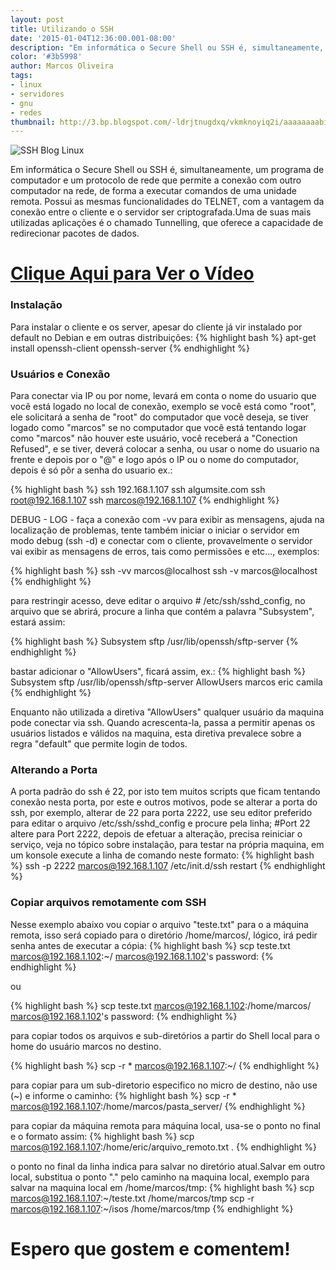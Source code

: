 ```yaml
---
layout: post
title: Utilizando o SSH
date: '2015-01-04T12:36:00.001-08:00'
description: "Em informática o Secure Shell ou SSH é, simultaneamente, um programa de computador e um protocolo de rede que permite a conexão com outro computador na rede, de forma a executar comandos de uma unidade remota."
color: '#3b5998'
author: Marcos Oliveira
tags:
- linux
- servidores
- gnu
- redes
thumbnail: http://3.bp.blogspot.com/-ldrjtnugdxq/vkmknoyiq2i/aaaaaaaabim/kauyzk5gg7u/s72-c/ssh.jpg
---
```



![SSH Blog Linux](http://3.bp.blogspot.com/-LdrJTnUGDxQ/VKmkNOyiq2I/AAAAAAAABIM/KAuyzK5Gg7U/s320/ssh.jpg "SSH Blog Linux")

Em informática o Secure Shell ou SSH é, simultaneamente, um programa de computador e um protocolo de rede que permite a conexão com outro computador na rede, de forma a executar comandos de uma unidade remota. Possui as mesmas funcionalidades do TELNET, com a vantagem da conexão entre o cliente e o servidor ser criptografada.Uma de suas mais utilizadas aplicações é o chamado Tunnelling, que oferece a capacidade de redirecionar pacotes de dados.


# [Clique Aqui para Ver o Vídeo](https://www.youtube.com/watch?v=zl4PFglKeLY)


### Instalação

Para instalar o cliente e os server, apesar do cliente já vir instalado por default no Debian e em outras distribuições:
{% highlight bash %}
apt-get install openssh-client openssh-server
{% endhighlight %}

### Usuários e Conexão

Para conectar via IP ou por nome, levará em conta o nome do usuario que você está logado no local de conexão, exemplo se você está como "root", ele solicitará a senha de "root" do computador que você deseja, se tiver logado como "marcos" se no computador que você está tentando logar como "marcos" não houver este usuário, você receberá a "Conection Refused", e se tiver, deverá colocar a senha, ou usar o nome do usuario na frente e depois por o "@" e logo após o IP ou o nome do computador, depois é só pôr a senha do usuario ex.:

{% highlight bash %}
ssh 192.168.1.107
ssh algumsite.com
ssh root@192.168.1.107
ssh marcos@192.168.1.107
{% endhighlight %}

DEBUG - LOG - faça a conexão com -vv para exibir as mensagens, ajuda na localização de problemas, tente também iniciar o iniciar o servidor em modo debug (ssh -d) e conectar com o cliente, provavelmente o servidor vai exibir as mensagens de erros, tais como permissões e etc..., exemplos:

{% highlight bash %}
ssh -vv marcos@localhost
ssh -v marcos@localhost
{% endhighlight %}

para restringir acesso, deve editar o arquivo # /etc/ssh/sshd_config, no arquivo que se abrirá, procure a linha que contém a palavra "Subsystem", estará assim:

{% highlight bash %}
Subsystem sftp /usr/lib/openssh/sftp-server
{% endhighlight %}

bastar adicionar o "AllowUsers", ficará assim, ex.:
{% highlight bash %}
Subsystem sftp /usr/lib/openssh/sftp-server
AllowUsers marcos eric camila
{% endhighlight %}

Enquanto não utilizada a diretiva "AllowUsers" qualquer usuário da maquina pode conectar via ssh. Quando acrescenta-la, passa a permitir apenas os usuários listados e válidos na maquina, esta diretiva prevalece sobre a regra "default" que permite login de todos.

### Alterando a Porta

A porta padrão do ssh é 22, por isto tem muitos scripts que ficam tentando conexão nesta porta, por este e outros motivos, pode se alterar a porta do ssh, por exemplo, alterar de 22 para porta 2222, use seu editor preferido para editar o arquivo /etc/ssh/sshd_config e procure pela linha; #Port 22 altere para Port 2222, depois de efetuar a alteração, precisa reiniciar o serviço, veja no tópico sobre instalação, para testar na própria maquina, em um konsole execute a linha de comando neste formato:
{% highlight bash %}
ssh -p 2222 marcos@192.168.1.107
/etc/init.d/ssh restart
{% endhighlight %}

### Copiar arquivos remotamente com SSH

Nesse exemplo abaixo vou copiar o arquivo "teste.txt" para o a máquina remota, isso será copiado para o diretório /home/marcos/, lógico, irá pedir senha antes de executar a cópia:
{% highlight bash %}
scp teste.txt marcos@192.168.1.102:~/
marcos@192.168.1.102's password:
{% endhighlight %}

ou

{% highlight bash %}
scp teste.txt marcos@192.168.1.102:/home/marcos/
marcos@192.168.1.102's password:
{% endhighlight %}

para copiar todos os arquivos e sub-diretórios a partir do Shell local para o home do usuário marcos no destino.

{% highlight bash %}
scp -r * marcos@192.168.1.107:~/
{% endhighlight %}

para copiar para um sub-diretorio especifico no micro de destino, não use (~) e informe o caminho:
{% highlight bash %}
scp -r * marcos@192.168.1.107:/home/marcos/pasta_server/
{% endhighlight %}

para copiar da máquina remota para máquina local, usa-se o ponto no final e o formato assim:
{% highlight bash %}
scp marcos@192.168.1.107:/home/eric/arquivo_remoto.txt . 
{% endhighlight %}

o ponto no final da linha indica para salvar no diretório atual.Salvar em outro local, substitua o ponto "." pelo caminho na maquina local, exemplo para salvar na maquina local em /home/marcos/tmp:
{% highlight bash %}
scp marcos@192.168.1.107:~/teste.txt /home/marcos/tmp
scp -r marcos@192.168.1.107:~/isos /home/marcos/tmp
{% endhighlight %}

# Espero que gostem e comentem!

<script async src="https://pagead2.googlesyndication.com/pagead/js/adsbygoogle.js"></script>

<!-- Informat -->
<ins class="adsbygoogle"
 style="display:block"
 data-ad-client="ca-pub-2838251107855362"
 data-ad-slot="2327980059"
 data-ad-format="auto"
 data-full-width-responsive="true"></ins>

<script>
(adsbygoogle = window.adsbygoogle || []).push({});
</script>



